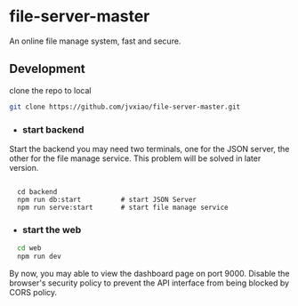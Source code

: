 # file-server-master
An online file manage system, fast and secure. 



## Development

clone the repo to local

``` bash
git clone https://github.com/jvxiao/file-server-master.git
```

- ### start backend
Start the backend you may need two terminals, one for the JSON server, the other for the file manage service. This problem will be solved in later version. 

```

  cd backend
  npm run db:start          # start JSON Server
  npm run serve:start       # start file manage service

```

-  ### start the web

``` bash
  cd web
  npm run dev
```

By now, you may able to view the dashboard page on port 9000. Disable the browser's security policy to prevent the API interface from being blocked by CORS policy.
